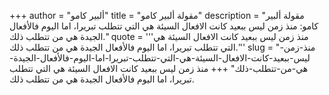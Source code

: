 +++
author = "ألبير كامو"
title = "مقولة ألبير كامو"
description = "مقولة ألبير كامو: منذ زمن ليس ببعيد كانت الافعال السيئة هي التي تتطلب تبريرا، اما اليوم فالأفعال الجيدة هي من تتطلب ذلك."
quote = '''منذ زمن ليس ببعيد كانت الافعال السيئة هي التي تتطلب تبريرا، اما اليوم فالأفعال الجيدة هي من تتطلب ذلك.''' 
slug = "منذ-زمن-ليس-ببعيد-كانت-الافعال-السيئة-هي-التي-تتطلب-تبريرا-اما-اليوم-فالأفعال-الجيدة-هي-من-تتطلب-ذلك"
+++
منذ زمن ليس ببعيد كانت الافعال السيئة هي التي تتطلب تبريرا، اما اليوم فالأفعال الجيدة هي من تتطلب ذلك.
